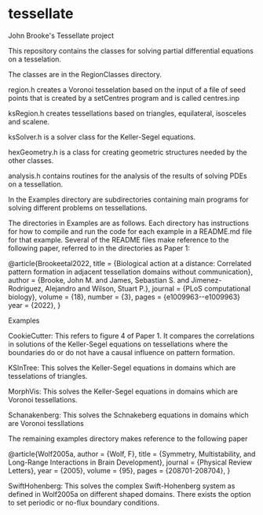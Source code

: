 # tessellate
John Brooke's Tessellate project

This repository contains the classes for solving partial differential equations on a tesselation.

The classes are in the RegionClasses directory.

region.h creates a Voronoi tesselation based on the input of a file of seed points that is
created by a setCentres program and is called centres.inp

ksRegion.h creates tessellations based on triangles, equilateral, isosceles and scalene.

ksSolver.h is a solver class for the Keller-Segel equations.

hexGeometry.h is a class for creating geometric structures needed by the other classes.

analysis.h contains routines for the analysis of the results of solving PDEs on a tessellation.

In the Examples directory are subdirectories containing main programs for solving different
problems on tessellations.

The directories in Examples are as follows. Each directory has instructions for how to compile and
run the code for each example in a README.md file for that example. Several of the README files make
reference to the following paper, referred to in the directories as Paper 1:

@article{Brookeetal2022,
title = {Biological action at a distance: Correlated pattern formation in adjacent tessellation domains without communication},
author = {Brooke, John M. and James, Sebastian S. and Jimenez-Rodriguez, Alejandro and Wilson, Stuart P.},
journal = {PLoS computational biology},
volume = {18},
number = {3},
pages = {e1009963--e1009963}
year = {2022},
}

Examples

CookieCutter: This refers to figure 4 of Paper 1. It compares the correlations in solutions of the Keller-Segel equations on
tessellations where the boundaries do or do not have a causal influence on pattern formation.

KSInTree: This solves the Keller-Segel equations in domains which are tesselations of triangles.

MorphVis: This solves the Keller-Segel equations in domains which are Voronoi tessellations.

Schanakenberg: This solves the Schnakeberg equations in domains which are Voronoi tessllations

The remaining examples directory makes reference to the following paper


@article{Wolf2005a,
  author = {Wolf, F},
  title = {Symmetry, Multistability, and Long-Range Interactions in Brain Development},
  journal = {Physical Review Letters},
  year = {2005},
  volume = {95},
  pages = {208701-208704},
}

SwiftHohenberg: This solves the complex Swift-Hohenberg system as defined in Wolf2005a on different shaped domains.
There exists the option to set periodic or no-flux boundary conditions.
